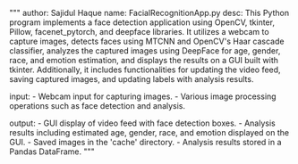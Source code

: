 """
author: Sajidul Haque
name: FacialRecognitionApp.py
desc: This Python program implements a face detection application using OpenCV, tkinter, Pillow, facenet_pytorch, and deepface libraries.
    It utilizes a webcam to capture images, detects faces using MTCNN and OpenCV's Haar cascade classifier, analyzes the captured images
    using DeepFace for age, gender, race, and emotion estimation, and displays the results on a GUI built with tkinter. Additionally, it includes
    functionalities for updating the video feed, saving captured images, and updating labels with analysis results.

input:
    - Webcam input for capturing images.
    - Various image processing operations such as face detection and analysis.

output:
    - GUI display of video feed with face detection boxes.
    - Analysis results including estimated age, gender, race, and emotion displayed on the GUI.
    - Saved images in the 'cache' directory.
    - Analysis results stored in a Pandas DataFrame.
"""
